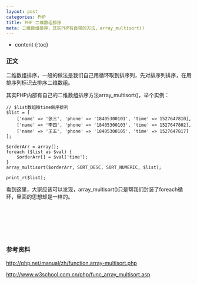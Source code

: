 ```yaml
---
layout: post
categories: PHP
title: PHP 二维数组排序
meta: 二维数组排序，其实PHP有自带的方法，array_multisort()
---
```

* content
{:toc}

### 正文

二维数组排序，一般的做法是我们自己用循环取到排序列，先对排序列排序，在用排序列标识去排序二维数组。

其实PHP内部有自己的二维数组排序方法array_multisort()，举个实例：

```
// $list数组按time倒序排列
$list = [
    ['name' => '张三', 'phone' => '18405300101', 'time' => 1527647810],
    ['name' => '李四', 'phone' => '18405300103', 'time' => 1527647802],
    ['name' => '王五', 'phone' => '18405300105', 'time' => 1527647817]
];

$orderArr = array();
foreach ($list as $val) {
    $orderArr[] = $val['time'];
}
array_multisort($orderArr, SORT_DESC, SORT_NUMERIC, $list);

print_r($list);
```

看到这里，大家应该可以发现，array_multisort()只是帮我们封装了foreach循环，里面的思想却是一样的。

<br/><br/><br/><br/><br/>
### 参考资料

<http://php.net/manual/zh/function.array-multisort.php>

<http://www.w3school.com.cn/php/func_array_multisort.asp>





